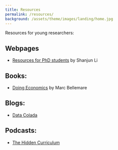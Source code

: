 ```yaml
---
title: Resources
permalink: /resources/
background: /assets/theme/images/landing/home.jpg
---
```


Resources for young researchers:

## Webpages
- [Resources for PhD students](http://li.dyson.cornell.edu/phdRes.php) by Shanjun Li

## Books:
- [Doing Economics](https://marcfbellemare.com/wordpress/research/doing-economics) by Marc Bellemare 

## Blogs:
- [Data Colada](https://datacolada.org)

## Podcasts:
- [The Hidden Curriculum](https://podcasters.spotify.com/pod/show/hidden-curriculum)

